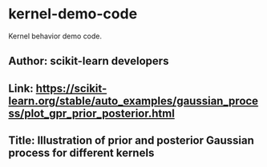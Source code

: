 # kernel-demo-code

Kernel behavior demo code.

## Author: scikit-learn developers

## Link: https://scikit-learn.org/stable/auto_examples/gaussian_process/plot_gpr_prior_posterior.html

## Title: Illustration of prior and posterior Gaussian process for different kernels
